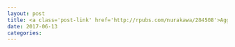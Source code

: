 ```yaml
---
layout: post
title: <a class='post-link' href='http://rpubs.com/nurakawa/284508'>Agglomerative Hierarchical Clustering </a>
date: 2017-06-13
categories:
---
```


